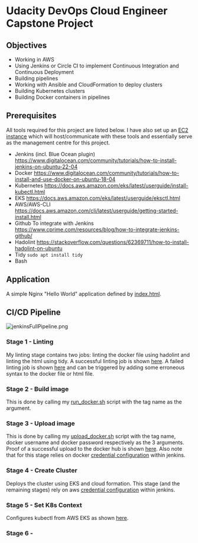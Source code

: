 # Udacity DevOps Cloud Engineer Capstone Project


## Objectives

- Working in AWS
- Using Jenkins or Circle CI to implement Continuous Integration and Continuous Deployment
- Building pipelines
- Working with Ansible and CloudFormation to deploy clusters
- Building Kubernetes clusters
- Building Docker containers in pipelines


## Prerequisites

All tools required for this project are listed below. I have also set up an [EC2 instance](screenshots/ec2Instance.jpg) which will host/communicate with these tools and essentially serve as the management centre for this project.
- Jenkins (incl. Blue Ocean plugin)
https://www.digitalocean.com/community/tutorials/how-to-install-jenkins-on-ubuntu-22-04
- Docker
https://www.digitalocean.com/community/tutorials/how-to-install-and-use-docker-on-ubuntu-18-04
- Kubernetes
https://docs.aws.amazon.com/eks/latest/userguide/install-kubectl.html
- EKS
https://docs.aws.amazon.com/eks/latest/userguide/eksctl.html
- AWS/AWS-CLI
https://docs.aws.amazon.com/cli/latest/userguide/getting-started-install.html
- Github
To integrate with Jenkins https://www.cprime.com/resources/blog/how-to-integrate-jenkins-github/
- Hadolint
https://stackoverflow.com/questions/62369711/how-to-install-hadolint-on-ubuntu
- Tidy
```sudo apt install tidy```
- Bash


## Application

A simple Nginx "Hello World" application defined by [index.html](index.html).

## CI/CD Pipeline

![jenkinsFullPipeline.png](screenshots/jenkinsFullPipeline.png)

### Stage 1 - Linting

My linting stage contains two jobs: linting the docker file using hadolint and linting the html using tidy. A successful linting job is shown [here](screenshots/lintingSuccess.jpg). A failed linting job is shown [here](screenshots/lintingFailure.jpg) and can be triggered by adding some erroneous syntax to the docker file or html file.

### Stage 2 - Build image

This is done by calling my [run_docker.sh](scripts/run_docker.sh) script with the tag name as the argument.

### Stage 3 - Upload image

This is done by calling my [upload_docker.sh](scripts/upload_docker.sh) script with the tag name, docker username and docker password respectively as the 3 arguments. Proof of a successful upload to the docker hub is shown [here](screenshots/dockerUpload.jpg). Also note that for this stage relies on docker [credential configuration](screenshots/jenkinsCreds) within jenkins.

### Stage 4 - Create Cluster

Deploys the cluster using EKS and cloud formation. This stage (and the remaining stages) rely on aws [credential configuration](screenshots/jenkinsCreds) within jenkins.

### Stage 5 - Set K8s Context

Configures kubectl from AWS EKS as shown [here](screenshots/configK8s).

### Stage 6 - 

